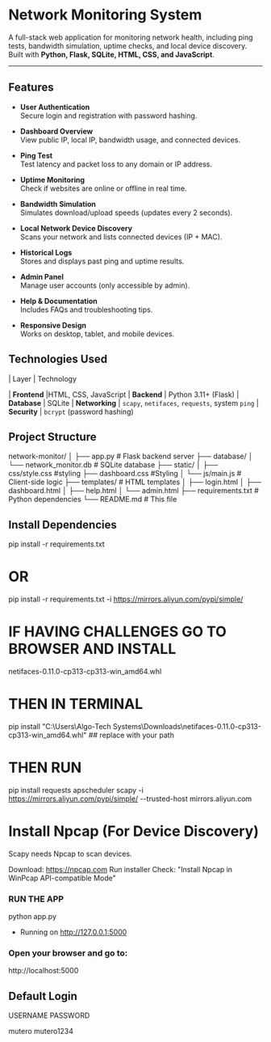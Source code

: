 # Network Monitoring System

A full-stack web application for monitoring network health, including ping tests, bandwidth simulation, uptime checks, and local device discovery. Built with **Python, Flask, SQLite, HTML, CSS, and JavaScript**.

---

## Features

- **User Authentication**  
  Secure login and registration with password hashing.

- **Dashboard Overview**  
  View public IP, local IP, bandwidth usage, and connected devices.

- **Ping Test**  
  Test latency and packet loss to any domain or IP address.

- **Uptime Monitoring**  
  Check if websites are online or offline in real time.

- **Bandwidth Simulation**  
  Simulates download/upload speeds (updates every 2 seconds).

- **Local Network Device Discovery**  
  Scans your network and lists connected devices (IP + MAC).

- **Historical Logs**  
  Stores and displays past ping and uptime results.

- **Admin Panel**  
  Manage user accounts (only accessible by admin).

- **Help & Documentation**  
  Includes FAQs and troubleshooting tips.

- **Responsive Design**  
  Works on desktop, tablet, and mobile devices.


## Technologies Used

| Layer                         | Technology 


| **Frontend**                  |HTML, CSS, JavaScript 
| **Backend**                   | Python 3.11+ (Flask) 
| **Database**                  | SQLite 
| **Networking**                | `scapy`, `netifaces`, `requests`, system `ping` 
| **Security**                  | `bcrypt` (password hashing) 


## Project Structure


network-monitor/
│
├── app.py                    # Flask backend server
├── database/
│   └── network_monitor.db    # SQLite database 
├── static/
│   ├── css/style.css         #styling
    ├── dashboard.css         #Styling
│   └── js/main.js            # Client-side logic
├── templates/                # HTML templates
│   ├── login.html
│   ├── dashboard.html
│   ├── help.html
│   └── admin.html
├── requirements.txt          # Python dependencies
└── README.md                 # This file


##  Install Dependencies
pip install -r requirements.txt
# OR
pip install -r requirements.txt -i https://mirrors.aliyun.com/pypi/simple/

# IF HAVING CHALLENGES GO TO BROWSER AND INSTALL
netifaces-0.11.0-cp313-cp313-win_amd64.whl
# THEN IN TERMINAL 
pip install "C:\Users\Algo-Tech Systems\Downloads\netifaces-0.11.0-cp313-cp313-win_amd64.whl" ## replace with your path

# THEN RUN
pip install requests apscheduler scapy -i https://mirrors.aliyun.com/pypi/simple/ --trusted-host mirrors.aliyun.com

# Install Npcap (For Device Discovery)
Scapy needs Npcap to scan devices.

Download: https://npcap.com
Run installer
Check: "Install Npcap in WinPcap API-compatible Mode"


### RUN THE APP
python app.py

* Running on http://127.0.0.1:5000

### Open your browser and go to:
 http://localhost:5000

## Default Login
USERNAME                             PASSWORD

mutero                                mutero1234

